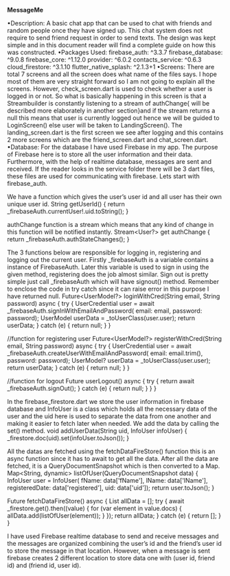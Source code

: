 **MessageMe**

•Description:
A basic chat app that can be used to chat with friends and random people once they have signed up. This chat system does not require to send friend request in order to send texts.  The design was kept simple and in this document reader will find a complete guide on how this was constructed.
•Packages Used:
  	firebase_auth: ^3.3.7
	firebase_database: ^9.0.8
	firebase_core: ^1.12.0
 	provider: ^6.0.2
 	contacts_service: ^0.6.3
  	cloud_firestore: ^3.1.10
	flutter_native_splash: ^2.1.3+1
•Screens:
There are total 7 screens and all the screen does what name of the files says. I hope most of them are very straight forward so I am not going to explain all the screens. However, check_screen.dart is used to check whether a user is logged in or not. So what is basically happening in this screen is that a Streambuilder is constantly listening to a stream of authChange{ will be described more elaborately in another section}and if the stream returns a null this means that user is currently logged out hence we will be guided to LoginScreen() else user will be taken to LandingScreen().
The landing_screen.dart is the first screen we see after logging and this contains 2 more screens which are the friend_screen.dart and chat_screen.dart.
•Database:
For the database I have used Firebase in my app. The purpose of Firebase here is to store all the user information and their data. Furthermore, with the help of realtime database, messages are sent and received. If the reader looks in the service folder there will be 3 dart files, these files are used for communicating with firebase. Lets start with firebase_auth.

We have a function which gives the user’s user id and all user has their own unique user id. 
String getUserId() {
    return _firebaseAuth.currentUser!.uid.toString();
  }

authChange function is a stream which means that any kind of change in this function will be notified instantly. 
  Stream<User?> get authChange {
    return _firebaseAuth.authStateChanges();
  }

The 3 functions below are responsible for logging in, registering and logging out the current user. Firstly _firebaseAuth is a variable contains a instance of FirebaseAuth. Later this variable is used to sign in using the given method, registering does the job almost similar. Sign out is pretty simple just call _firebaseAuth which will have signout() method. Remember to enclose the code in try catch since it can raise error in this purpose I have returned null.
Future<UserModel?> loginWithCred(String email, String password) async {
    try {
      UserCredential user = await _firebaseAuth.signInWithEmailAndPassword(
          email: email, password: password);
      UserModel userData = _toUserClass(user.user);
      return userData;
    } catch (e) {
      return null;
    }
  }

  //function for registering user
  Future<UserModel?> registerWithCred(String email, String password) async {
    try {
      UserCredential user = await _firebaseAuth.createUserWithEmailAndPassword(
          email: email.trim(), password: password);
      UserModel? userData = _toUserClass(user.user);
      return userData;
    } catch (e) {
      return null;
    }
  }

  //function for logout
  Future userLogout() async {
    try {
      return await _firebaseAuth.signOut();
    } catch (e) {
      return null;
    }
  }
}

In the firebase_firestore.dart we store the user information in firebase database and InfoUser is a class which holds all the necessary data of the user and the uid here is used to separate the data from one another and making it easier to fetch later when needed. We add the data by calling the set() method. 
 void addUserData(String uid, InfoUser infoUser) {
    _firestore.doc(uid).set(infoUser.toJson());
  }

All the datas are fetched using the fetchDataFireStore() function this is an async function since it has to await to get all the data. After all the data are fetched, it is a QueryDocumentSnapshot which is then converted to a Map. 
Map<String, dynamic> listOfUser(QueryDocumentSnapshot data) {
    InfoUser user = InfoUser(
        fName: data['fName'],
        lName: data['lName'],
        registeredDate: data['registered'],
        uid: data['uid']);
    return user.toJson();
  }

  Future<List> fetchDataFireStore() async {
    List allData = [];
    try {
      await _firestore.get().then((value) {
        for (var element in value.docs) {
          allData.add(listOfUser(element));
        }
      });
      return allData;
    } catch (e) {
      return [];
    }
  }

I have used Firebase realtime database to send and receive messages and the messages are organized combining the user’s id and the friend’s user id to store the message in that location. However, when a message is sent firebase creates 2 different location to store data one with (user id, friend id) and (friend id, user id). 

